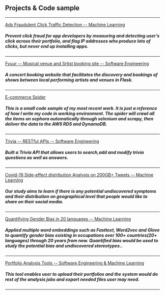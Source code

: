 ## Projects & Code sample

---



[Ads Fraudulent Click Traffic Detection -- Machine Learning](https://github.com/Azure-Whale/Ads-Fraudulent-Click-Traffic-Detection-)

<h5>Prevent click fraud for app developers by measuring and detecting user’s click across their portfolio, and flag IP addresses who produce lots of clicks, but never end up installing apps.</h5>

---
[Fyuur -- Musical venue and Srtist booking site -- Software Engineering](https://github.com/Azure-Whale/fyyur)
<h5>A concert booking website that facilitates the discovery and bookings of
 shows between local performing artists and venues in Flask.</h5>

---
 [E-commerce Spider](https://github.com/Azure-Whale/Wrok-Sample-1----Spider)
 <h5>This is a small code sample of my most recent work. It is just a reference of how I write my code in working environment. The spider will crawl all the items on sephora automatically through selenium and scrapy, then deliver the data to the AWS RDS and DynamoDB.</h5>

---
[Trivia -- RESTful APIs -- Software Engineering](https://github.com/Azure-Whale/trivia_api)
<h5>Built a Trivia API that allows users to search,add and modify trivia questions as well as answers.</h5>

---
[Covid-19 Side-effect distribution Analysis on 200GB+ Tweets -- Machine Learning](https://github.com/Azure-Whale/Covid-19-related-Tweets-Analysis)
<h5>Our study aims to learn if there is any potential undiscovered symptoms and their distribution on geographical level that people would like to share on their social media.</h5>

---
[Quantifying Gender Bias in 20 languages -- Machine Learning](https://github.com/Azure-Whale/NLP-for-quantifying-Gender-Bias-on-occupations-for-20-languages)
<h5> Applied multiple word embeddings such as Fasttext, Word2vec and Glove to quantify gender bias existing in occupations over 100+ countries(20+ languages) through 20 years from now. Quantified bias would be used to study the potential bias and undiscovered stereotypes..</h5>

---
[Portfolio Analysis Tools -- Software Engineering & Machine Learning](https://github.com/Azure-Whale/Portfolio-management-tools)
<h5>This tool enables user to upload their portfolios and the system would do rest of the analysis jobs and export needed files user may need.</h5>





---
